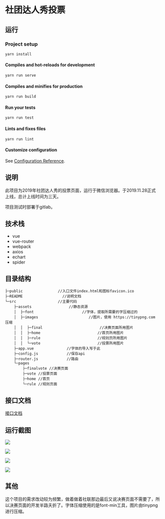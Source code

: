 # 社团达人秀投票

##  运行

### Project setup
```
yarn install
```

#### Compiles and hot-reloads for development
```
yarn run serve
```

#### Compiles and minifies for production
```
yarn run build
```

#### Run your tests
```
yarn run test
```

#### Lints and fixes files
```
yarn run lint
```

#### Customize configuration
See [Configuration Reference](https://cli.vuejs.org/config/).

## 说明

​	此项目为2019年社团达人秀的投票页面，运行于微信浏览器。于2019.11.28正式上线，总计上线时间为三天。

项目测试时部署于gitlab。

## 技术栈

- vue
- vue-router
- webpack
- axios
- echart
- spider

## 目录结构

```
├─public                //入口文件index.html和图标favicon.ico
├─README                  //说明文档
└─src                   //主要代码
    ├─assets                 //静态资源
    │  ├─font                      //字体，提取所需要的字压缩过的
    │  ├─images                       //图片，使用 https://tinypng.com 压缩
    │  │  ├─final                          //决赛页面所用图片
    │  │  ├─home                          //首页所用图片
    │  │  ├─rule                          //规则页所用图片
    │  │  └─vote                          //投票所用图片
    ├─app.vue           	//字体的导入写于此
    ├─config.js         	//保存api
    ├─router.js				//路由    
    └─pages    
    	├─finalvote //决赛页面
    	├─vote //投票页面
    	├─home //首页
    	└─rule //规则页面

```

## 接口文档

[接口文档](https://www.showdoc.cc/547823933751436?page_id=3266030516841234)

## 运行截图

![](https://s2.ax1x.com/2019/12/07/QtgbcQ.png)

![](https://s2.ax1x.com/2019/12/07/Qt2ShT.png)



![](https://s2.ax1x.com/2019/12/07/Qt2EH1.png)

![](https://s2.ax1x.com/2019/12/07/Qt2u9O.png)

## 其他

​	这个项目的需求改动较为频繁，做着做着社联那边最后又说决赛页面不需要了，所以决赛页面的开发半路夭折了。字体压缩使用的是font-min工具，图片由tinypng进行压缩。

